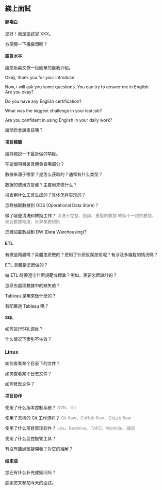 ## 綫上面試
#### 開場白
您好！我是面試官 XXX。

方便開一下攝像頭嗎？

#### 語言水平
請您用英文做一段簡單的自我介紹。

Okay, thank you for your introduce.

Now, i will ask you some questions. You can try to answer me in English. Are you okay?

Do you have any English certification?

What was the biggest challenge in your last job?

Are you confident in using English in your daily work?

請問您會說粵語嗎？

#### 項目經驗
請詳細説一下最近做的項目。

在這個項目裏具體負責哪部分？

數據来源于哪里？是怎么获取的？通常有什么类型？

数据的使用方是谁？主要用来做什么？

报表用什么工具生成的？具体怎样实现的？

怎样抽取數據到 ODS (Operational Data Store)？

做了哪些清洗和轉換工作？
<span style="color: #888888;">清洗不完整、錯誤、重複的數據
轉換不一致的數據、聚合數據粒度、計算業務規則</span>

怎樣加載數據到 DW (Data Warehousing)?

#### ETL
有做過爬蟲嗎？具體怎麽做的？使用了什麽反爬技術呢？有涉及多綫程的情況嗎？

ETL 具體是怎麽做的？

做 ETL 時要遵守什麽規範或標準？例如，表要怎麽設計的？

怎麽去處理數據中的缺失值？

Tableau 是用來做什麽的？

有配置過 Tableau 嗎？

#### SQL
如何进行SQL调优？

什么情况下索引不生效？

### Linux
如何查看某个目录下的文件？

如何查看某个日志文件？

如何修改文件？

#### 项目协作
使用了什么版本控制系统？
<span style="color: #888888;">SVN、Git</span>

使用了怎樣的 Git 工作流程？
<span style="color: #888888;">Git flow、GitHub flow、GitLab flow</span>

使用了什么项目管理软件？
<span style="color: #888888;">Jira、Redmine、TAPD、Worktile、禪道</span>

使用了什么监控报警工具？

有沒有聽過敏捷開發？对它的理解？

#### 结束语
您还有什么补充或疑问吗？

感谢您来参加今天的面试。
